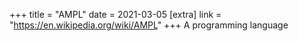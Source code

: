 +++
title = "AMPL"
date = 2021-03-05
[extra]
link = "https://en.wikipedia.org/wiki/AMPL"
+++
A programming language

